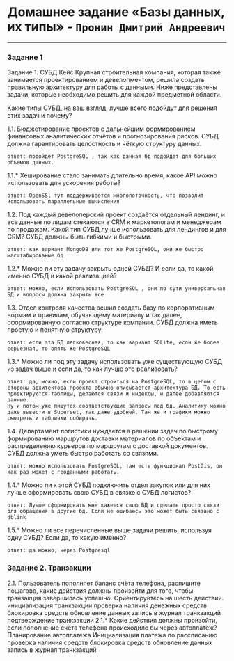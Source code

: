 # Домашнее задание  «Базы данных, их типы» - `Пронин Дмитрий Андреевич`

---

### Задание 1

Задание 1. СУБД
Кейс
Крупная строительная компания, которая также занимается проектированием и девелопментом, решила создать правильную архитектуру для работы с данными. Ниже представлены задачи, которые необходимо решить для каждой предметной области.

Какие типы СУБД, на ваш взгляд, лучше всего подойдут для решения этих задач и почему?

1.1. Бюджетирование проектов с дальнейшим формированием финансовых аналитических отчётов и прогнозирования рисков. СУБД должна гарантировать целостность и чёткую структуру данных. 
```
ответ: подойдет PostgreSQL , так как данная бд подойдет для больших объемов данных.
```
1.1.* Хеширование стало занимать длительно время, какое API можно использовать для ускорения работы?
```
ответ: OpenSSl тут поддерживается многопоточность, что позволит использовать параллельные вычисления
```
1.2. Под каждый девелоперский проект создаётся отдельный лендинг, и все данные по лидам стекаются в CRM к маркетологам и менеджерам по продажам. Какой тип СУБД лучше использовать для лендингов и для CRM? СУБД должны быть гибкими и быстрыми.
```
ответ: как вариант MongoDB или тот же PostgreSQL, они же быстро масштабированые бд
```
1.2.* Можно ли эту задачу закрыть одной СУБД? И если да, то какой именно СУБД и какой реализацией?
```
ответ: можно, если использовать PostgreSQL , они по сути универсальная БД и вопросы должна закрыть все
```
1.3. Отдел контроля качества решил создать базу по корпоративным нормам и правилам, обучающему материалу и так далее, сформированную согласно структуре компании. СУБД должна иметь простую и понятную структуру.
```
ответ: если эта БД легковесная, то как вариант SQLite, если же более серьезная, то опять же PostgreSQL
```
1.3.* Можно ли под эту задачу использовать уже существующую СУБД из задач выше и если да, то как лучше это реализовать?
```
ответ: да, можно, если проект строиться на PostgreSQL, то в целом с стороны архитектора проекта обычно описывается архитектура БД. То есть проектируются таблицы, делаются связи и индексы, и далее добавляются данные.
Ну и потом уже пишутся соответствующие запросы под бд. Аналитику можно даже вывести в Superset, так даже удобней. Там же и графики можно смотреть и таблички собирать.
```
1.4. Департамент логистики нуждается в решении задач по быстрому формированию маршрутов доставки материалов по объектам и распределению курьеров по маршрутам с доставкой документов. СУБД должна уметь быстро работать со связями.
```
ответ: можно использовать PostgreSQL, там есть функционал PostGis, он как раз может с геоданными работать.
```
1.4.* Можно ли к этой СУБД подключить отдел закупок или для них лучше сформировать свою СУБД в связке с СУБД логистов?
```
ответ: Лучше сформировать мне кажется свою БД и сделать просто связи для обращения в другие бд. Если не ошибаюсь это может быть связано с dblink
```
1.5.* Можно ли все перечисленные выше задачи решить, используя одну СУБД? Если да, то какую именно?
```
ответ: да можно, через Postgresql
```



### Задание 2. Транзакции
2.1. Пользователь пополняет баланс счёта телефона, распишите пошагово, какие действия должны произойти для того, чтобы транзакция завершилась успешно. Ориентируйтесь на шесть действий.
инициализация транкзакции 
проверка наличия денежных средств
блокировка средств
обновление данных 
запись в журнал транкзакций 
подтверждение транкзакции
2.1.* Какие действия должны произойти, если пополнение счёта телефона происходило бы через автоплатёж?
Планирование автоплатежа
Инициализация платежа по рассписанию
проверка наличия средств
блокировка средств
обновление данных 
запись в журнал транкзакций











